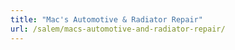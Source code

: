 ```yaml
---
title: "Mac's Automotive & Radiator Repair"
url: /salem/macs-automotive-and-radiator-repair/
---
```


